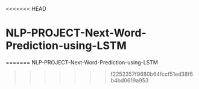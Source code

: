 <<<<<<< HEAD
# NLP-PROJECT-Next-Word-Prediction-using-LSTM
=======
NLP-PROJECT-Next-Word-Prediction-using-LSTM
>>>>>>> f2252357f9680b64fccf51ed38f6b4bd0619a953
